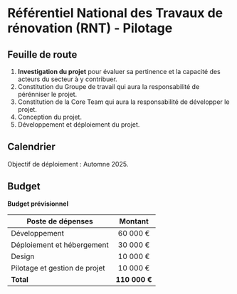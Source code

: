 # Référentiel National des Travaux de rénovation (RNT) - Pilotage

## Feuille de route

1. **Investigation du projet** pour évaluer sa pertinence et la capacité des acteurs du secteur à y contribuer.
2. Constitution du Groupe de travail qui aura la responsabilité de pérénniser le projet.
3. Constitution de la Core Team qui aura la responsabilité de développer le projet.
4. Conception du projet.
5. Développement et déploiement du projet.

## Calendrier

Objectif de déploiement : Automne 2025.

## Budget

**Budget prévisionnel**

| Poste de dépenses             |    Montant    |
| ----------------------------- | :-----------: |
| Développement                 |   60 000 €    |
| Déploiement et hébergement    |   30 000 €    |
| Design                        |   10 000 €    |
| Pilotage et gestion de projet |   10 000 €    |
| **Total**                     | **110 000 €** |
